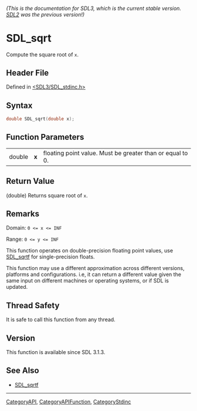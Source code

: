 ###### (This is the documentation for SDL3, which is the current stable version. [SDL2](https://wiki.libsdl.org/SDL2/) was the previous version!)
# SDL_sqrt

Compute the square root of `x`.

## Header File

Defined in [<SDL3/SDL_stdinc.h>](https://github.com/libsdl-org/SDL/blob/main/include/SDL3/SDL_stdinc.h)

## Syntax

```c
double SDL_sqrt(double x);
```

## Function Parameters

|        |       |                                                           |
| ------ | ----- | --------------------------------------------------------- |
| double | **x** | floating point value. Must be greater than or equal to 0. |

## Return Value

(double) Returns square root of `x`.

## Remarks

Domain: `0 <= x <= INF`

Range: `0 <= y <= INF`

This function operates on double-precision floating point values, use
[SDL_sqrtf](SDL_sqrtf) for single-precision floats.

This function may use a different approximation across different versions,
platforms and configurations. i.e, it can return a different value given
the same input on different machines or operating systems, or if SDL is
updated.

## Thread Safety

It is safe to call this function from any thread.

## Version

This function is available since SDL 3.1.3.

## See Also

- [SDL_sqrtf](SDL_sqrtf)

----
[CategoryAPI](CategoryAPI), [CategoryAPIFunction](CategoryAPIFunction), [CategoryStdinc](CategoryStdinc)

